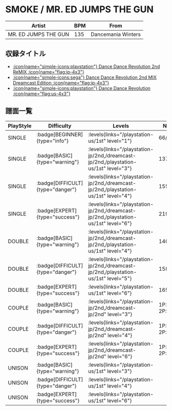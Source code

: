 # SMOKE / MR. ED JUMPS THE GUN

|Artist|BPM|From|
|------|---|----|
|MR. ED JUMPS THE GUN|135|Dancemania Winters|

## 収録タイトル

- [:icon{name="simple-icons:playstation"} Dance Dance Revolution 2nd ReMIX :icon{name="flag:jp-4x3"}](/playstation-jp/2nd)
- [:icon{name="simple-icons:sega"} Dance Dance Revolution 2nd MIX Dreamcast Edition :icon{name="flag:jp-4x3"}](/dreamcast-jp/2nd)
- [:icon{name="simple-icons:playstation"} Dance Dance Revolution :icon{name="flag:us-4x3"}](/playstation-us/1st)

## 譜面一覧

|PlayStyle|Difficulty|Levels|Notes|Movie|
|---------|----------|------|-----|-----|
|SINGLE| :badge[BEGINNER]{type="info"}| :levels{links="/playstation-us/1st" level="1"}|66/0||
|SINGLE| :badge[BASIC]{type="warning"}| :levels{links="/playstation-jp/2nd,/dreamcast-jp/2nd,/playstation-us/1st" level="3"}|137/0||
|SINGLE| :badge[DIFFICULT]{type="danger"}| :levels{links="/playstation-jp/2nd,/dreamcast-jp/2nd,/playstation-us/1st" level="4"}|155/0||
|SINGLE| :badge[EXPERT]{type="success"}| :levels{links="/playstation-jp/2nd,/dreamcast-jp/2nd,/playstation-us/1st" level="6"}|219/0||
|DOUBLE| :badge[BASIC]{type="warning"}| :levels{links="/playstation-jp/2nd,/dreamcast-jp/2nd,/playstation-us/1st" level="4"}|140/0||
|DOUBLE| :badge[DIFFICULT]{type="danger"}| :levels{links="/playstation-jp/2nd,/dreamcast-jp/2nd,/playstation-us/1st" level="5"}|158/0||
|DOUBLE| :badge[EXPERT]{type="success"}| :levels{links="/playstation-us/1st" level="6"}|165/0||
|COUPLE| :badge[BASIC]{type="warning"}| :levels{links="/playstation-jp/2nd,/dreamcast-jp/2nd" level="3"}|1P:119/0 2P:120/0||
|COUPLE| :badge[DIFFICULT]{type="danger"}| :levels{links="/playstation-jp/2nd,/dreamcast-jp/2nd" level="4"}|1P:141/0 2P:140/0||
|COUPLE| :badge[EXPERT]{type="success"}| :levels{links="/playstation-jp/2nd,/dreamcast-jp/2nd" level="6"}|1P:202/0 2P:201/0||
|UNISON| :badge[BASIC]{type="warning"}| :levels{links="/playstation-us/1st" level="3"}|||
|UNISON| :badge[DIFFICULT]{type="danger"}| :levels{links="/playstation-us/1st" level="4"}|||
|UNISON| :badge[EXPERT]{type="success"}| :levels{links="/playstation-us/1st" level="6"}|||

